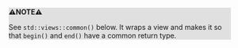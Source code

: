 <div style="margin:2em; background-color: #e0e0e0;">

<strong>⚠️NOTE️️️⚠️</strong>

See `std::views::common()` below. It wraps a view and makes it so that `begin()` and `end()` have a common return type.
</div>

